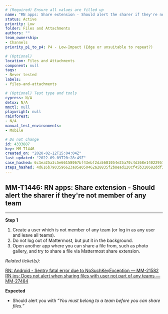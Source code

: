 ```yaml
---
# (Required) Ensure all values are filled up
name: "RN apps: Share extension - Should alert the sharer if they're not member of any team"
status: Active
priority: Low
folder: Files and Attachments
authors: ""
team_ownership: 
- Channels
priority_p1_to_p4: P4 - Low-Impact (Edge or unsuitable to repeat?)

# (Optional)
location: Files and Attachments
component: null
tags: 
- Never tested
labels: 
- files-and-attachments

# (Optional) Test type and tools
cypress: N/A
detox: N/A
mmctl: null
playwright: null
rainforest: 
- N/A
manual_test_environments: 
- Mobile

# Do not change
id: 4333887
key: MM-T1446
created_on: "2020-02-12T15:04:04Z"
last_updated: "2022-09-09T20:28:49Z"
case_hashed: 6c1ea25a3c5e66158067bf43ebf2da5681054e25a70c4d368e140229571d5efa31cae4c7083ebb1d679cc742c9e9a18d
steps_hashed: 4d616b7903596623a05e050462a28835f2b8ead120cf45b310682ddf3d91c34feb080e1d02df732c8abe94784da8130b
---
```


<!-- (Auto-generated) Based on frontmatter's "key" and "name" -->

## MM-T1446: RN apps: Share extension - Should alert the sharer if they're not member of any team

---

**Step 1**

1. Create a user which is not member of any team (or log in as any user and leave all teams).
2. Do not log out of Mattermost, but put it in the background.
3. Open another app where you can share a file from, such as photo gallery, and try to share a file via Mattermost share extension.

_Related ticket(s):_

[RN: Android - Sentry fatal error due to NoSuchKeyException — MM-21582](https://mattermost.atlassian.net/browse/MM-21582)\
[RN ios: Does not alert when sharing files with user not part of any teams — MM-27484](https://mattermost.atlassian.net/browse/MM-27484)

**Expected**

- Should alert you with “_You must belong to a team before you can share files._”

